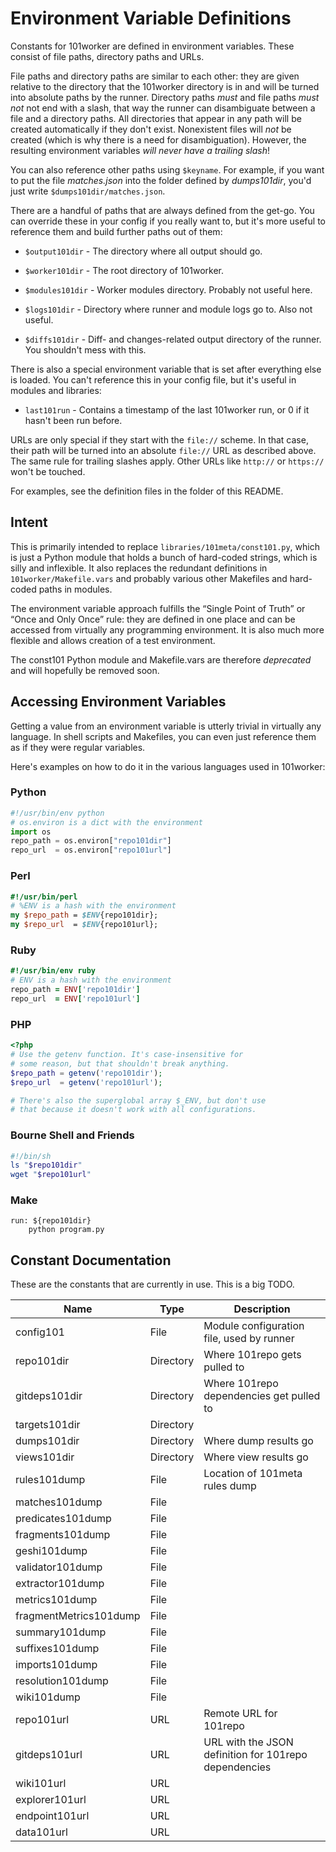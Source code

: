 Environment Variable Definitions
================================

Constants for 101worker are defined in environment variables. These consist of file paths, directory paths and URLs.

File paths and directory paths are similar to each other: they are given relative to the directory that the 101worker directory is in and will be turned into absolute paths by the runner. Directory paths *must* and file paths *must not* not end with a slash, that way the runner can disambiguate between a file and a directory paths. All directories that appear in any path will be created automatically if they don't exist. Nonexistent files will *not* be created (which is why there is a need for disambiguation). However, the resulting environment variables *will never have a trailing slash*!

You can also reference other paths using `$keyname`. For example, if you want to put the file *matches.json* into the folder defined by *dumps101dir*, you'd just write `$dumps101dir/matches.json`.

There are a handful of paths that are always defined from the get-go. You can override these in your config if you really want to, but it's more useful to reference them and build further paths out of them:

* `$output101dir` - The directory where all output should go.

* `$worker101dir` - The root directory of 101worker.

* `$modules101dir` - Worker modules directory. Probably not useful here.

* `$logs101dir` - Directory where runner and module logs go to. Also not useful.

* `$diffs101dir` - Diff- and changes-related output directory of the runner. You shouldn't mess with this.

There is also a special environment variable that is set after everything else is loaded. You can't reference this in your config file, but it's useful in modules and libraries:

* `last101run` - Contains a timestamp of the last 101worker run, or 0 if it hasn't been run before.

URLs are only special if they start with the `file://` scheme. In that case, their path will be turned into an absolute `file://` URL as described above. The same rule for trailing slashes apply. Other URLs like `http://` or `https://` won't be touched.

For examples, see the definition files in the folder of this README.

Intent
------

This is primarily intended to replace `libraries/101meta/const101.py`, which is just a Python module that holds a bunch of hard-coded strings, which is silly and inflexible. It also replaces the redundant definitions in `101worker/Makefile.vars` and probably various other Makefiles and hard-coded paths in modules.

The environment variable approach fulfills the “Single Point of Truth” or “Once and Only Once” rule: they are defined in one place and can be accessed from virtually any programming environment. It is also much more flexible and allows creation of a test environment.

The const101 Python module and Makefile.vars are therefore *deprecated* and will hopefully be removed soon.

Accessing Environment Variables
-------------------------------

Getting a value from an environment variable is utterly trivial in virtually any language. In shell scripts and Makefiles, you can even just reference them as if they were regular variables.

Here's examples on how to do it in the various languages used in 101worker:

### Python

```python
#!/usr/bin/env python
# os.environ is a dict with the environment
import os
repo_path = os.environ["repo101dir"]
repo_url  = os.environ["repo101url"]
```

### Perl

```perl
#!/usr/bin/perl
# %ENV is a hash with the environment
my $repo_path = $ENV{repo101dir};
my $repo_url  = $ENV{repo101url};
```

### Ruby

```ruby
#!/usr/bin/env ruby
# ENV is a hash with the environment
repo_path = ENV['repo101dir']
repo_url  = ENV['repo101url']
```

### PHP

```php
<?php
# Use the getenv function. It's case-insensitive for
# some reason, but that shouldn't break anything.
$repo_path = getenv('repo101dir');
$repo_url  = getenv('repo101url');

# There's also the superglobal array $_ENV, but don't use
# that because it doesn't work with all configurations.
```

### Bourne Shell and Friends

```sh
#!/bin/sh
ls "$repo101dir"
wget "$repo101url"
```

### Make

```make
run: ${repo101dir}
	python program.py
```

Constant Documentation
----------------------

These are the constants that are currently in use. This is a big TODO.

Name                   | Type      | Description
---------------------- | --------- | -----------------------------------------------------
config101              | File      | Module configuration file, used by runner
repo101dir             | Directory | Where 101repo gets pulled to
gitdeps101dir          | Directory | Where 101repo dependencies get pulled to
targets101dir          | Directory | 
dumps101dir            | Directory | Where dump results go
views101dir            | Directory | Where view results go
rules101dump           | File      | Location of 101meta rules dump
matches101dump         | File      | 
predicates101dump      | File      | 
fragments101dump       | File      | 
geshi101dump           | File      | 
validator101dump       | File      | 
extractor101dump       | File      | 
metrics101dump         | File      | 
fragmentMetrics101dump | File      | 
summary101dump         | File      | 
suffixes101dump        | File      | 
imports101dump         | File      | 
resolution101dump      | File      | 
wiki101dump            | File      | 
repo101url             | URL       | Remote URL for 101repo
gitdeps101url          | URL       | URL with the JSON definition for 101repo dependencies
wiki101url             | URL       | 
explorer101url         | URL       | 
endpoint101url         | URL       | 
data101url             | URL       | 
